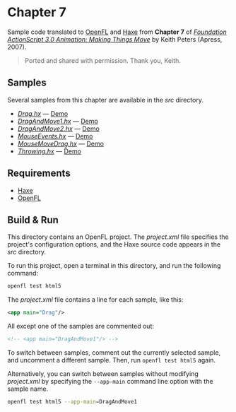 # Chapter 7

Sample code translated to [OpenFL](https://openfl.org/) and [Haxe](https://haxe.org/) from **Chapter 7** of [_Foundation ActionScript 3.0 Animation: Making Things Move_](http://www.apress.com/9781590597910) by Keith Peters (Apress, 2007).

> Ported and shared with permission. Thank you, Keith.

## Samples

Several samples from this chapter are available in the _src_ directory.

- [_Drag.hx_](src/Drag.hx) — [Demo](https://joshtynjala.github.io/foundation-animation-making-things-move-haxe-openfl/ch07/Drag/index.html)
- [_DragAndMove1.hx_](src/DragAndMove1.hx) — [Demo](https://joshtynjala.github.io/foundation-animation-making-things-move-haxe-openfl/ch07/DragAndMove1/index.html)
- [_DragAndMove2.hx_](src/DragAndMove2.hx) — [Demo](https://joshtynjala.github.io/foundation-animation-making-things-move-haxe-openfl/ch07/DragAndMove2/index.html)
- [_MouseEvents.hx_](src/MouseEvents.hx) — [Demo](https://joshtynjala.github.io/foundation-animation-making-things-move-haxe-openfl/ch07/MouseEvents/index.html)
- [_MouseMoveDrag.hx_](src/MouseMoveDrag.hx) — [Demo](https://joshtynjala.github.io/foundation-animation-making-things-move-haxe-openfl/ch07/MouseMoveDrag/index.html)
- [_Throwing.hx_](src/Throwing.hx) — [Demo](https://joshtynjala.github.io/foundation-animation-making-things-move-haxe-openfl/ch07/Throwing/index.html)

## Requirements

- [Haxe](https://haxe.org/download/)
- [OpenFL](https://openfl.org/download/)

## Build & Run

This directory contains an OpenFL project. The _project.xml_ file specifies the project's configuration options, and the Haxe source code appears in the _src_ directory.

To run this project, open a terminal in this directory, and run the following command:

```sh
openfl test html5
```

The _project.xml_ file contains a line for each sample, like this:

```xml
<app main="Drag"/>
```

All except one of the samples are commented out:

```xml
<!-- <app main="DragAndMove1"/> -->
```

To switch between samples, comment out the currently selected sample, and uncomment a different sample. Then, run `openfl test html5` again.

Alternatively, you can switch between samples without modifying _project.xml_ by specifying the `--app-main` command line option with the sample name.

```sh
openfl test html5 --app-main=DragAndMove1
```
